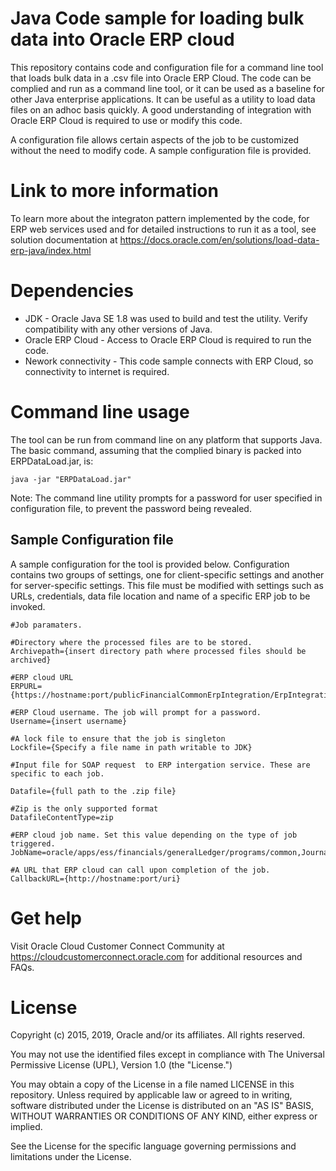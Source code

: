 # **Java Code sample for loading bulk data into Oracle ERP cloud**
This repository contains code and configuration file for a command line tool that loads bulk data in a .csv file into Oracle ERP Cloud. The code can be complied and run as a command line tool, or it can be used as a baseline for other Java enterprise applications. It can be useful as a utility to load data files on an adhoc basis quickly. A good understanding of integration with Oracle ERP Cloud is required to use or modify this code.

A configuration file allows certain aspects of the job to be customized without the need to modify code. A sample configuration file is provided.

# **Link to more information**
To learn more about the integraton pattern implemented by the code, for ERP web services used and for detailed instructions to run it as a tool, see solution documentation at 
https://docs.oracle.com/en/solutions/load-data-erp-java/index.html

# **Dependencies**

* JDK - Oracle Java SE 1.8 was used to build and test the utility. Verify compatibility with any other versions of Java.
* Oracle ERP Cloud - Access to Oracle ERP Cloud is required to run the code. 
* Nework connectivity - This code sample connects with ERP Cloud, so connectivity to internet is required.

# **Command line usage**
The tool can be run from command line on any platform that supports Java. The basic command, assuming that the complied binary is packed into ERPDataLoad.jar, is: 

```
java -jar "ERPDataLoad.jar"
```

Note: The command line utility prompts for a password for user specified in configuration file, to prevent the password being revealed. 

## **Sample Configuration file**

A sample configuration for the tool is provided below. Configuration contains two groups of settings, one for client-specific settings and another for server-specific settings. This file must be modified with settings such as URLs, credentials, data file location and name of a specific ERP job to be invoked.

```
#Job paramaters.

#Directory where the processed files are to be stored.
Archivepath={insert directory path where processed files should be archived} 

#ERP cloud URL
ERPURL={https://hostname:port/publicFinancialCommonErpIntegration/ErpIntegrationService}

#ERP Cloud username. The job will prompt for a password.
Username={insert username}

#A lock file to ensure that the job is singleton
Lockfile={Specify a file name in path writable to JDK}

#Input file for SOAP request  to ERP intergation service. These are specific to each job.

Datafile={full path to the .zip file}

#Zip is the only supported format
DatafileContentType=zip

#ERP cloud job name. Set this value depending on the type of job triggered.
JobName=oracle/apps/ess/financials/generalLedger/programs/common,JournalImportLauncher

#A URL that ERP cloud can call upon completion of the job.
CallbackURL={http://hostname:port/uri}
```
# **Get help**

Visit Oracle Cloud Customer Connect Community at https://cloudcustomerconnect.oracle.com for additional resources and FAQs. 

# **License**
Copyright (c) 2015, 2019, Oracle and/or its affiliates. All rights reserved.

You may not use the identified files except in compliance with The Universal Permissive License (UPL), Version 1.0 (the "License.")

You may obtain a copy of the License in a file named LICENSE in this repository. Unless required by applicable law or agreed to in writing, software distributed under the License is distributed on an "AS IS" BASIS, WITHOUT WARRANTIES OR CONDITIONS OF ANY KIND, either express or implied.

See the License for the specific language governing permissions and limitations under the License.
